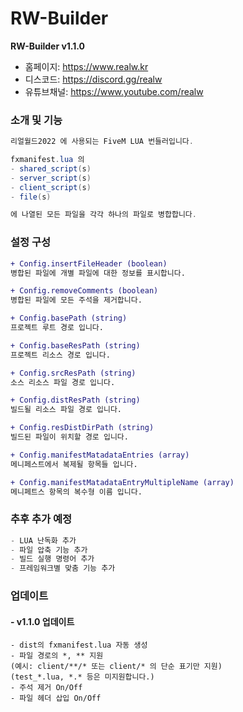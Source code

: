 # RW-Builder

**RW-Builder v1.1.0**

- 홈페이지: https://www.realw.kr<br>
- 디스코드: https://discord.gg/realw<br>
- 유튜브채널: https://www.youtube.com/realw<br>

### 소개 및 기능
```cs
리얼월드2022 에 사용되는 FiveM LUA 번들러입니다.

fxmanifest.lua 의
- shared_script(s)
- server_script(s)
- client_script(s)
- file(s)

에 나열된 모든 파일을 각각 하나의 파일로 병합합니다.
```

### 설정 구성
```diff
+ Config.insertFileHeader (boolean)
병합된 파일에 개별 파일에 대한 정보를 표시합니다.

+ Config.removeComments (boolean)
병합된 파일에 모든 주석을 제거합니다.

+ Config.basePath (string)
프로젝트 루트 경로 입니다.

+ Config.baseResPath (string)
프로젝트 리소스 경로 입니다.

+ Config.srcResPath (string)
소스 리소스 파일 경로 입니다.

+ Config.distResPath (string)
빌드될 리소스 파일 경로 입니다.

+ Config.resDistDirPath (string)
빌드된 파일이 위치할 경로 입니다.

+ Config.manifestMatadataEntries (array)
메니페스트에서 복제될 항목들 입니다.

+ Config.manifestMatadataEntryMultipleName (array)
메니페트스 항목의 복수형 이름 입니다.

```

### 추후 추가 예정
```cs
- LUA 난독화 추가
- 파일 압축 기능 추가
- 빌드 실행 명령어 추가
- 프레임워크별 맞춤 기능 추가
```

### 업데이트

#### - v1.1.0 업데이트
```
- dist의 fxmanifest.lua 자동 생성
- 파일 경로의 *, ** 지원
(예시: client/**/* 또는 client/* 의 단순 표기만 지원)
(test_*.lua, *.* 등은 미지원합니다.)
- 주석 제거 On/Off
- 파일 헤더 삽입 On/Off
```
